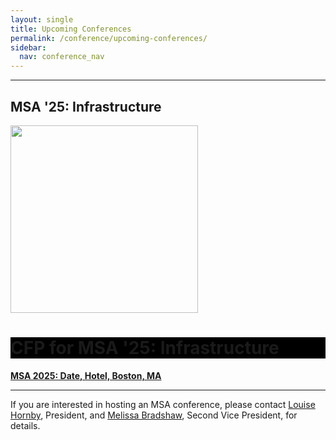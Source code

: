```yaml
---
layout: single
title: Upcoming Conferences
permalink: /conference/upcoming-conferences/
sidebar:
  nav: conference_nav
---
```


<!-- #BeginEditable "content" -->

<hr> 

<h2>MSA '25: Infrastructure</h2>

<a href="/msa/conference/MSA2025">
<img src="/msa/conference/MSA2025/assets/subway_2022.jpeg" height="300px">
</a>

<div class="page__hero--overlay"
  style="background-color: #000; color: 1e6cb6; background-image: url(/msa/conference/MSA2025/assets/subway_2022.jpeg);">
	<div class="wrapper">
	  <h1 id="page-title" class="page__title" itemprop="headline">       
		  CFP for MSA '25: Infrastructure      
	  </h1> 
	</div>
</div>

<p><strong>
<a href="/msa/conference/MSA2025"
>MSA 2025: Date, Hotel, Boston, MA</a>
</strong></p>
				
<hr>

<p>If you are interested in hosting an MSA conference, please contact <a
	href="mailto:lhornby@humnet.ucla.edu">Louise Hornby</a>,
President, and <a href="mailto:mbradshaw@luc.edu">Melissa Bradshaw</a>, Second Vice President, for details.</p>
<p>&nbsp;</p>
<!-- #EndEditable -->